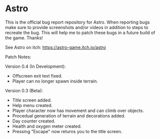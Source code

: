 # Astro
This is the official bug report repository for Astro. When reporting bugs make sure to provide screenshots and/or videos in addition to steps to recreate the bug. This will help me to patch these bugs in a future build of the game. Thanks!

See Astro on itch: https://astro-game.itch.io/astro

Patch Notes:

Version 0.4 (In Development):

- Offscreen exit text fixed.
- Player can no longer spawn inside terrain.


Version 0.3 (Beta):

- Title screen added.
- Help menu created.
- Player character now has movement and can climb over objects.
- Procedual generation of terrain and decorations added.
- Day counter created.
- Health and oxygen meter created.
- Pressing "Escape" now returns you to the title screen.
